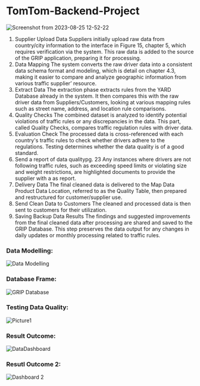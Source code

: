 # TomTom-Backend-Project
![Screenshot from 2023-08-25 12-52-22](https://github.com/markrichers/TomTom_Backend_Project/assets/50198601/8cd2d84d-c62a-4333-8cc7-badf4eb9cbe4)


1. Supplier Upload Data
Suppliers initially upload raw data from country/city information to the interface in Figure 15, chapter 5,
which requires verification via the system. This raw data is added to the source of the GRIP application,
preparing it for processing.
2. Data Mapping
The system converts the raw driver data into a consistent data schema format and modeling, which is detail
on chapter 4.3, making it easier to compare and analyze geographic information from various traffic
supplier’ resource.
3. Extract Data
The extraction phase extracts rules from the YARD Database already in the system. It then compares this
with the raw driver data from Suppliers/Customers, looking at various mapping rules such as street name,
address, and location rule comparisons.
4. Quality Checks
The combined dataset is analyzed to identify potential violations of traffic rules or any discrepancies in the
data. This part, called Quality Checks, compares traffic regulation rules with driver data.
5. Evaluation Check
The processed data is cross-referenced with each country's traffic rules to check whether drivers adhere to
the regulations. Testing determines whether the data quality is of a good standard.
6. Send a report of data qualitypg. 23
Any instances where drivers are not following traffic rules, such as exceeding speed limits or violating size
and weight restrictions, are highlighted documents to provide the supplier with a as report.
7. Delivery Data
The final cleaned data is delivered to the Map Data Product Data Location, referred to as the Quality Table,
then prepared and restructured for customer/supplier use.
8. Send Clean Data to Customers
The cleaned and processed data is then sent to customers for their utilization.
9. Saving Backup Data Results
The findings and suggested improvements from the final cleaned data after processing are shared and
saved to the GRIP Database. This step preserves the data output for any changes in daily updates or
monthly processing related to traffic rules.


### Data Modelling: 

![Data Modelling](https://github.com/user-attachments/assets/2e1d2a15-c239-40f1-8b5c-6fa418e314b7)

### Database Frame: 

![GRIP Database](https://github.com/user-attachments/assets/31d1b0bf-b6cc-4e56-a656-12c984f94a64)

### Testing Data Quality: 

![Picture1](https://github.com/user-attachments/assets/5041ef35-b3f4-4240-ba9b-2eef5cef0883)

### Result Outcome:

![DataDashboard](https://github.com/user-attachments/assets/e5b4dd27-8fbd-407d-93fb-6533d578bddd)

### Resutl Outcome 2: 

![Dashboard 2](https://github.com/user-attachments/assets/7c19f673-af87-45f1-8ba7-3ad0e103448a)






